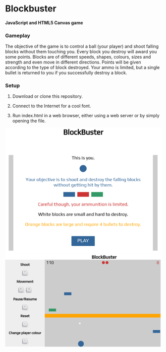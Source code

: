 # Blockbuster
#### JavaScript and HTML5 Canvas game

### Gameplay

The objective of the game is to control a ball (your player) and shoot falling blocks without them touching you. Every block you destroy will award you some points. Blocks are of different speeds, shapes, colours, sizes and strength and even move in different directions. Points will be given according to the type of block destroyed. Your ammo is limited, but a single bullet is returned to you if you successfully destroy a block.


### Setup 

1) Download or clone this repository.

2) Connect to the Internet for a cool font.

3) Run index.html in a web browser, either using a web server or by simply opening the file.

![Screenshot of Instructions](images/screenshots/instructions.png)
![Screenshot of Gameplay](images/screenshots/gameplay.png)
